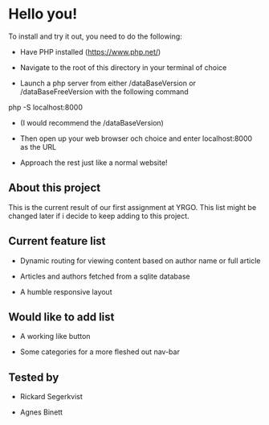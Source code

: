 # Hello you!

To install and try it out, you need to do the following:

-   Have PHP installed (https://www.php.net/)

-   Navigate to the root of this directory in your terminal of choice

-   Launch a php server from either /dataBaseVersion or /dataBaseFreeVersion with the following command

php -S localhost:8000

-   (I would recommend the /dataBaseVersion)

-   Then open up your web browser och choice and enter localhost:8000 as the URL

-   Approach the rest just like a normal website!

## About this project

This is the current result of our first assignment at YRGO. This list might be changed later if i decide to keep adding to this project.

## Current feature list

-   Dynamic routing for viewing content based on author name or full article

-   Articles and authors fetched from a sqlite database

-   A humble responsive layout

## Would like to add list

-   A working like button

-   Some categories for a more fleshed out nav-bar

## Tested by

-   Rickard Segerkvist

-   Agnes Binett
